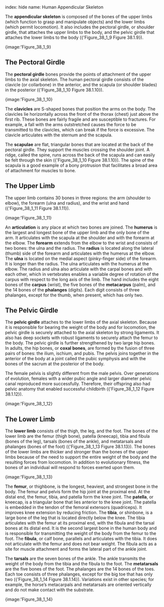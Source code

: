 index: hide
name: Human Appendicular Skeleton

The  **appendicular skeleton** is composed of the bones of the upper limbs (which function to grasp and manipulate objects) and the lower limbs (which permit locomotion). It also includes the pectoral girdle, or shoulder girdle, that attaches the upper limbs to the body, and the pelvic girdle that attaches the lower limbs to the body ({'Figure_38_1_9 Figure 38.1.9}).


{image:'Figure_38_1_9}
        

## The Pectoral Girdle

The  **pectoral girdle** bones provide the points of attachment of the upper limbs to the axial skeleton. The human pectoral girdle consists of the clavicle (or collarbone) in the anterior, and the scapula (or shoulder blades) in the posterior ({'Figure_38_1_10 Figure 38.1.10}).


{image:'Figure_38_1_10}
        

The  **clavicles** are S-shaped bones that position the arms on the body. The clavicles lie horizontally across the front of the thorax (chest) just above the first rib. These bones are fairly fragile and are susceptible to fractures. For example, a fall with the arms outstretched causes the force to be transmitted to the clavicles, which can break if the force is excessive. The clavicle articulates with the sternum and the scapula.

The  **scapulae** are flat, triangular bones that are located at the back of the pectoral girdle. They support the muscles crossing the shoulder joint. A ridge, called the spine, runs across the back of the scapula and can easily be felt through the skin ({'Figure_38_1_10 Figure 38.1.10}). The spine of the scapula is a good example of a bony protrusion that facilitates a broad area of attachment for muscles to bone.

## The Upper Limb

The upper limb contains 30 bones in three regions: the arm (shoulder to elbow), the forearm (ulna and radius), and the wrist and hand ({'Figure_38_1_11 Figure 38.1.11}).


{image:'Figure_38_1_11}
        

An  **articulation** is any place at which two bones are joined. The  **humerus** is the largest and longest bone of the upper limb and the only bone of the arm. It articulates with the scapula at the shoulder and with the forearm at the elbow. The  **forearm** extends from the elbow to the wrist and consists of two bones: the ulna and the radius. The  **radius** is located along the lateral (thumb) side of the forearm and articulates with the humerus at the elbow. The  **ulna** is located on the medial aspect (pinky-finger side) of the forearm. It is longer than the radius. The ulna articulates with the humerus at the elbow. The radius and ulna also articulate with the carpal bones and with each other, which in vertebrates enables a variable degree of rotation of the carpus with respect to the long axis of the limb.  The hand includes the eight bones of the  **carpus** (wrist), the five bones of the  **metacarpus** (palm), and the 14 bones of the  **phalanges** (digits). Each digit consists of three phalanges, except for the thumb, when present, which has only two.

## The Pelvic Girdle

The  **pelvic girdle** attaches to the lower limbs of the axial skeleton. Because it is responsible for bearing the weight of the body and for locomotion, the pelvic girdle is securely attached to the axial skeleton by strong ligaments. It also has deep sockets with robust ligaments to securely attach the femur to the body. The pelvic girdle is further strengthened by two large hip bones. In adults, the hip bones, or  **coxal bones**, are formed by the fusion of three pairs of bones: the ilium, ischium, and pubis. The pelvis joins together in the anterior of the body at a joint called the pubic symphysis and with the bones of the sacrum at the posterior of the body.

The female pelvis is slightly different from the male pelvis. Over generations of evolution, females with a wider pubic angle and larger diameter pelvic canal reproduced more successfully. Therefore, their offspring also had pelvic anatomy that enabled successful childbirth ({'Figure_38_1_12 Figure 38.1.12}).


{image:'Figure_38_1_12}
        

## The Lower Limb

The  **lower limb** consists of the thigh, the leg, and the foot. The bones of the lower limb are the femur (thigh bone), patella (kneecap), tibia and fibula (bones of the leg), tarsals (bones of the ankle), and metatarsals and phalanges (bones of the foot) ({'Figure_38_1_13 Figure 38.1.13}). The bones of the lower limbs are thicker and stronger than the bones of the upper limbs because of the need to support the entire weight of the body and the resulting forces from locomotion. In addition to evolutionary fitness, the bones of an individual will respond to forces exerted upon them.


{image:'Figure_38_1_13}
        

The  **femur**, or thighbone, is the longest, heaviest, and strongest bone in the body. The femur and pelvis form the hip joint at the proximal end. At the distal end, the femur, tibia, and patella form the knee joint. The  **patella**, or kneecap, is a triangular bone that lies anterior to the knee joint. The patella is embedded in the tendon of the femoral extensors (quadriceps). It improves knee extension by reducing friction. The  **tibia**, or shinbone, is a large bone of the leg that is located directly below the knee. The tibia articulates with the femur at its proximal end, with the fibula and the tarsal bones at its distal end. It is the second largest bone in the human body and is responsible for transmitting the weight of the body from the femur to the foot. The  **fibula**, or calf bone, parallels and articulates with the tibia. It does not articulate with the femur and does not bear weight. The fibula acts as a site for muscle attachment and forms the lateral part of the ankle joint.

The  **tarsals** are the seven bones of the ankle. The ankle transmits the weight of the body from the tibia and the fibula to the foot. The  **metatarsals** are the five bones of the foot. The phalanges are the 14 bones of the toes. Each toe consists of three phalanges, except for the big toe that has only two ({'Figure_38_1_14 Figure 38.1.14}). Variations exist in other species; for example, the horse’s metacarpals and metatarsals are oriented vertically and do not make contact with the substrate.


{image:'Figure_38_1_14}
        
